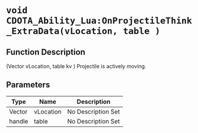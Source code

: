 # `void CDOTA_Ability_Lua:OnProjectileThink_ExtraData(vLocation, table )`
## Function Description
(Vector vLocation, table kv ) Projectile is actively moving.
## Parameters
Type|Name|Description
--|--|--
Vector|vLocation|No Description Set
handle|table|No Description Set
